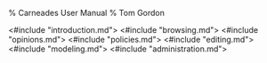 % Carneades User Manual
% Tom Gordon


<#include "introduction.md">
<#include "browsing.md">
<#include "opinions.md">
<#include "policies.md">
<#include "editing.md">
<#include "modeling.md">
<#include "administration.md">


